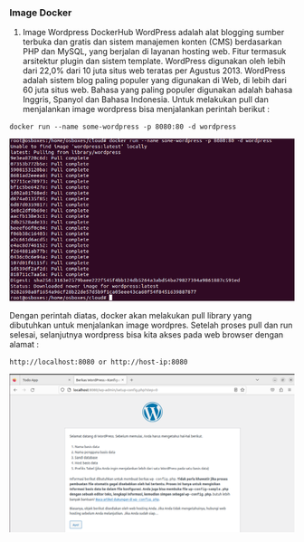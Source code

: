 ### Image Docker
1. Image Wordpress DockerHub
WordPress adalah alat blogging sumber terbuka dan gratis dan sistem manajemen konten (CMS) berdasarkan PHP dan MySQL, yang berjalan di layanan hosting web. Fitur termasuk arsitektur plugin dan sistem template. WordPress digunakan oleh lebih dari 22,0% dari 10 juta situs web teratas per Agustus 2013. WordPress adalah sistem blog paling populer yang digunakan di Web, di lebih dari 60 juta situs web. Bahasa yang paling populer digunakan adalah bahasa Inggris, Spanyol dan Bahasa Indonesia. Untuk melakukan pull dan menjalankan image wordpress bisa menjalankan perintah berikut :
```
docker run --name some-wordpress -p 8080:80 -d wordpress
```
![01](image/tugas/img1.png)

Dengan perintah diatas, docker akan melakukan pull library yang dibutuhkan untuk menjalankan image wordpres.
Setelah proses pull dan run selesai, selanjutnya wordpress bisa kita akses pada web browser dengan alamat :

```
http://localhost:8080 or http://host-ip:8080
```
![02](image/tugas/img2.png)
